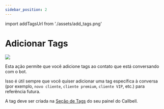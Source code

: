 ```yaml
---
sidebar_position: 2
---
```


import addTagsUrl from './assets/add_tags.png'

# Adicionar Tags

<img src={addTagsUrl} width={180} />

Esta ação permite que você adicione tags ao contato que está conversando com o bot.

Isso é útil sempre que você quiser adicionar uma tag específica à conversa (por exemplo, `novo cliente`, `cliente premium`, `cliente VIP`, etc.) para referência futura.

A tag deve ser criada na [Seção de Tags](https://dash.callbell.eu/settings/tags) do seu painel do Callbell.